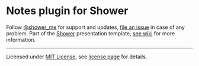 # Notes plugin for Shower

Follow [@shower_me](https://twitter.com/shower_me) for support and updates, [file an issue](https://github.com/shower/shower/issues) in case of any problem. Part of the [Shower](https://github.com/shower/shower/) presentation template, [see wiki](https://github.com/shower/shower/wiki) for more information.

---
Licensed under [MIT License](http://en.wikipedia.org/wiki/MIT_License), see [license page](https://github.com/shower/shower/wiki/MIT-License) for details.
